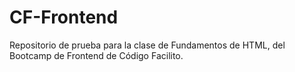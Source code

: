 # CF-Frontend

Repositorio de prueba para la clase de Fundamentos de HTML, del Bootcamp de Frontend de Código Facilito.
